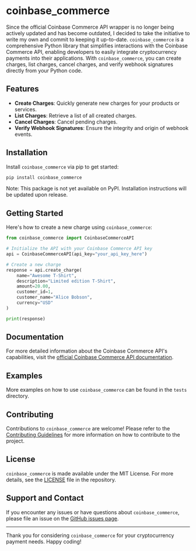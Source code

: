 # coinbase_commerce

Since the official Coinbase Commerce API wrapper is no longer being actively updated and has become outdated, I decided to take the initiative to write my own and commit to keeping it up-to-date. `coinbase_commerce` is a comprehensive Python library that simplifies interactions with the Coinbase Commerce API, enabling developers to easily integrate cryptocurrency payments into their applications. With `coinbase_commerce`, you can create charges, list charges, cancel charges, and verify webhook signatures directly from your Python code.

## Features

- **Create Charges**: Quickly generate new charges for your products or services.
- **List Charges**: Retrieve a list of all created charges.
- **Cancel Charges**: Cancel pending charges.
- **Verify Webhook Signatures**: Ensure the integrity and origin of webhook events.

## Installation

Install `coinbase_commerce` via pip to get started:

```bash
pip install coinbase_commerce
```

Note: This package is not yet available on PyPI. Installation instructions will be updated upon release.

## Getting Started

Here's how to create a new charge using `coinbase_commerce`:

```python
from coinbase_commerce import CoinbaseCommerceAPI

# Initialize the API with your Coinbase Commerce API key
api = CoinbaseCommerceAPI(api_key="your_api_key_here")

# Create a new charge
response = api.create_charge(
    name="Awesome T-Shirt",
    description="Limited edition T-Shirt",
    amount=20.00,
    customer_id=1,
    customer_name="Alice Bobson",
    currency="USD"
)

print(response)
```

## Documentation

For more detailed information about the Coinbase Commerce API's capabilities, visit the [official Coinbase Commerce API documentation](https://commerce.coinbase.com/docs/api/).

## Examples

More examples on how to use `coinbase_commerce` can be found in the `tests` directory.

## Contributing

Contributions to `coinbase_commerce` are welcome! Please refer to the [Contributing Guidelines](CONTRIBUTING.md) for more information on how to contribute to the project.

## License

`coinbase_commerce` is made available under the MIT License. For more details, see the [LICENSE](LICENSE) file in the repository.

## Support and Contact

If you encounter any issues or have questions about `coinbase_commerce`, please file an issue on the [GitHub issues page](https://github.com/maxiedev/coinbase_commerce/issues).

---

Thank you for considering `coinbase_commerce` for your cryptocurrency payment needs. Happy coding!
